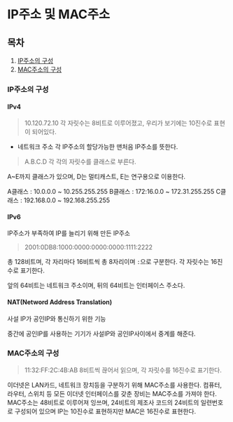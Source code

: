 # IP주소 및 MAC주소

## 목차
1. [IP주소의 구성](#IP주소의-구성)
2. [MAC주소의 구성](#MAC주소의-구성)

### IP주소의 구성

#### IPv4

> 10.120.72.10
각 자릿수는 8비트로 이루어졌고, 우리가 보기에는 10진수로 표현이 되어있다.

- 네트워크 주소
    각 IP주소의 할당가능한 맨처음 IP주소를 뜻한다.

> A.B.C.D
각 각의 자릿수를 클래스로 부른다.

A~E까지 클래스가 있으며, D는 멀티캐스트, E는 연구용으로 이용한다.

A클래스 : 10.0.0.0 ~ 10.255.255.255
B클래스 : 172:16.0.0 ~ 172.31.255.255
C클래스 : 192.168.0.0 ~ 192.168.255.255

#### IPv6
IP주소가 부족하여 IP를 늘리기 위해 만든 IP주소

> 2001:0DB8:1000:0000:0000:0000:1111:2222

총 128비트며, 각 자리마다 16비트씩 총 8자리이며 `:`으로 구분한다.
각 자릿수는 16진수로 표기한다.

앞의 64비트는 네트워크 주소이며, 뒤의 64비트는 인터페이스 주소다.

#### NAT(Netword Address Translation)
사설 IP가 공인IP와 통신하기 위한 기능

중간에 공인IP를 사용하는 기기가 사설IP와 공인IP사이에서 중계를 해준다.


### MAC주소의 구성

> 11:32:FF:2C:4B:AB
8비트씩 끊어서 읽으며, 각 자릿수를 16진수로 표기한다.

이더넷은 LAN카드, 네트워크 장치등을 구분하기 위해 MAC주소를 사용한다.
컴퓨터, 라우터, 스위치 등 모든 이더넷 인터페이스를 갖춘 장비는 MAC주소를 가져야 한다.
MAC주소는 48비트로 이루어져 잉쓰며, 24비트의 제조사 코드의 24비트의 일련번호로 구성되어 있으며
IP는 10진수로 표현하지만 MAC은 16진수로 표현한다.